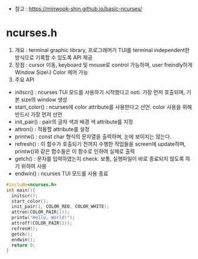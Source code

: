 * 참고 : https://minwook-shin.github.io/basic-ncurses/

ncurses.h
=========
1. 개요 : terminal graphic library, 프로그래머가 TUI를 terminal independent한 방식으로 기록할 수 있도록 API 제공
2. 장점 : cursor 이동, keyboard 및 mouse로 control 가능하며, user freindly하게 Window Size나 Color 제어 가능
3. 주요 API
 - initscr() : ncurses TUI 모드를 사용하기 시작했다고 noti. 가장 먼저 호출되며, 기본 size의 window 생성
 - start_color() : ncurses에 color attribute를 사용한다고 선언. color 사용을 위해 반드시 가장 먼저 선언
 - init_pair() : pair의 글자 색과 배경 색 attribute를 지정
 - attron() : 적용할 attribute를 설정
 - printw() : const char 형식의 문자열을 출력하며, 눈에 보이지는 않는다.
 - refresh() : 이 함수가 호출되기 전까지 수행한 작업들을 screen에 update하며, printw()와 같은 함수들은 이 함수로 인하여 실제로 출력
 - getch() : 문자를 입력하였는지 check. 보통, 실행파일이 바로 종료되지 않도록 하기 위하여 사용
 - endwin() : ncurses TUI 모드를 사용 종료

```C
#include<ncurses.h>
int main(){
  initscr();
  start_color();
  init_pair(1, COLOR_RED, COLOR_WHITE);
  attron(COLOR_PAIR(1));
  printw("Hello, World!");
  attroff(COLOR_PAIR(1));
  refresH();
  getch();
  endwin();
  return 0;
}
```
